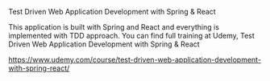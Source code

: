 Test Driven Web Application Development with Spring & React

This application is built with Spring and React and everything is implemented with TDD approach. You can find full training at Udemy, Test Driven Web Application Development with Spring & React

https://www.udemy.com/course/test-driven-web-application-development-with-spring-react/
